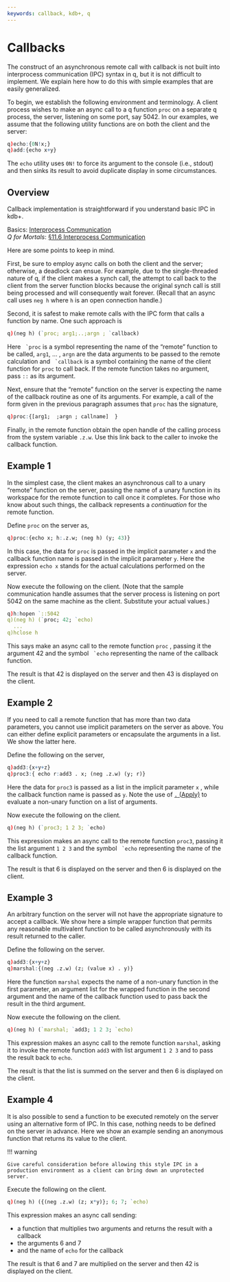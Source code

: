 ```yaml
---
keywords: callback, kdb+, q
---
```


# Callbacks





The construct of an asynchronous remote call with callback is not built into interprocess communication (IPC) syntax in q, but it is not difficult to implement. We explain here how to do this with simple examples that are easily generalized.

To begin, we establish the following environment and terminology. A client process wishes to make an async call to a q function `proc` on a separate q process, the server, listening on some port, say 5042. In our examples, we assume that the following utility functions are on both the client and the server:

```q
q)echo:{0N!x;}
q)add:{echo x+y}
```

The `echo` utility uses `0N!` to force its argument to the console (i.e., stdout) and then sinks its result to avoid duplicate display in some circumstances.


## Overview

Callback implementation is straightforward if you understand basic IPC in kdb+. 

<i class="far fa-hand-point-right"></i> 
Basics: [Interprocess Communication](../basics/ipc.md)  
_Q for Mortals_: [§11.6 Interprocess Communication](http://code.kx.com/q4m3/11_IO/#116-interprocess-communication)

Here are some points to keep in mind.

First, be sure to employ async calls on both the client and the server; otherwise, a deadlock can ensue. For example, due to the single-threaded nature of q, if the client makes a synch call, the attempt to call back to the client from the server function blocks because the original synch call is still being processed and will consequently wait forever. (Recall that an async call uses `neg h` where `h` is an open connection handle.)

Second, it is safest to make remote calls with the IPC form that calls a function by name. One such approach is

```q
q)(neg h) (`proc; arg1;..;argn ; `callback)
```

Here `` `proc`` is a symbol representing the name of the “remote” function to be called, `arg1`, … , `argn` are the data arguments to be passed to the remote calculation and `` `callback`` is a symbol containing the name of the client function for `proc` to call back. If the remote function takes no argument, pass `::` as its argument.

Next, ensure that the “remote” function on the server is expecting the name of the callback routine as one of its arguments. For example, a call of the form given in the previous paragraph assumes that `proc` has the signature,

```q
q)proc:{[arg1;  ;argn ; callname]  }
```

Finally, in the remote function obtain the open handle of the calling process from the system variable `.z.w`. Use this link back to the caller to invoke the callback function.


## Example 1

In the simplest case, the client makes an asynchronous call to a unary “remote” function on the server, passing the name of a unary function in its workspace for the remote function to call once it completes. For those who know about such things, the callback represents a _continuation_ for the remote function.

Define `proc` on the server as,

```q
q)proc:{echo x; h:.z.w; (neg h) (y; 43)}
```

In this case, the data for `proc` is passed in the implicit parameter `x` and the callback function name is passed in the implicit parameter `y`. Here the expression `echo x` stands for the actual calculations performed on the server.

Now execute the following on the client. (Note that the sample communication handle assumes that the server process is listening on port 5042 on the same machine as the client. Substitute your actual values.)
```q
q)h:hopen `::5042
q)(neg h) (`proc; 42; `echo)
  ...
q)hclose h
```

This says make an async call to the remote function `proc` , passing it the argument 42 and the symbol `` `echo`` representing the name of the callback function.

The result is that 42 is displayed on the server and then 43 is displayed on the client.


## Example 2

If you need to call a remote function that has more than two data parameters, you cannot use implicit parameters on the server as above. You can either define explicit parameters or encapsulate the arguments in a list. We show the latter here.

Define the following on the server,

```q
q)add3:{x+y+z}
q)proc3:{ echo r:add3 . x; (neg .z.w) (y; r)}
```

Here the data for `proc3` is passed as a list in the implicit parameter `x` , while the callback function name is passed as `y`. Note the use of [`.` (Apply)](../ref/apply.md) to evaluate a non-unary function on a list of arguments.

Now execute the following on the client.

```q
q)(neg h) (`proc3; 1 2 3; `echo)
```

This expression makes an async call to the remote function `proc3`, passing it the list argument `1 2 3` and the symbol `` `echo`` representing the name of the callback function.

The result is that 6 is displayed on the server and then 6 is displayed on the client.


## Example 3

An arbitrary function on the server will not have the appropriate signature to accept a callback. We show here a simple wrapper function that permits any reasonable multivalent function to be called asynchronously with its result returned to the caller.

Define the following on the server.

```q
q)add3:{x+y+z}
q)marshal:{(neg .z.w) (z; (value x) . y)}
```

Here the function `marshal` expects the name of a non-unary function in the first parameter, an argument list for the wrapped function in the second argument and the name of the callback function used to pass back the result in the third argument.

Now execute the following on the client.

```q
q)(neg h) (`marshal; `add3; 1 2 3; `echo)
```

This expression makes an async call to the remote function `marshal`, asking it to invoke the remote function `add3` with list argument `1 2 3` and to pass the result back to `echo`.

The result is that the list is summed on the server and then 6 is displayed on the client.


## Example 4

It is also possible to send a function to be executed remotely on the server using an alternative form of IPC. In this case, nothing needs to be defined on the server in advance. Here we show an example sending an anonymous function that returns its value to the client. 

!!! warning

    Give careful consideration before allowing this style IPC in a production environment as a client can bring down an unprotected server.

Execute the following on the client.

```q
q)(neg h) ({(neg .z.w) (z; x*y)}; 6; 7; `echo)
```

This expression makes an async call sending: 

- a function that multiplies two arguments and returns the result with a callback
- the arguments 6 and 7
- and the name of `echo` for the callback

The result is that 6 and 7 are multiplied on the server and then 42 is displayed on the client.
